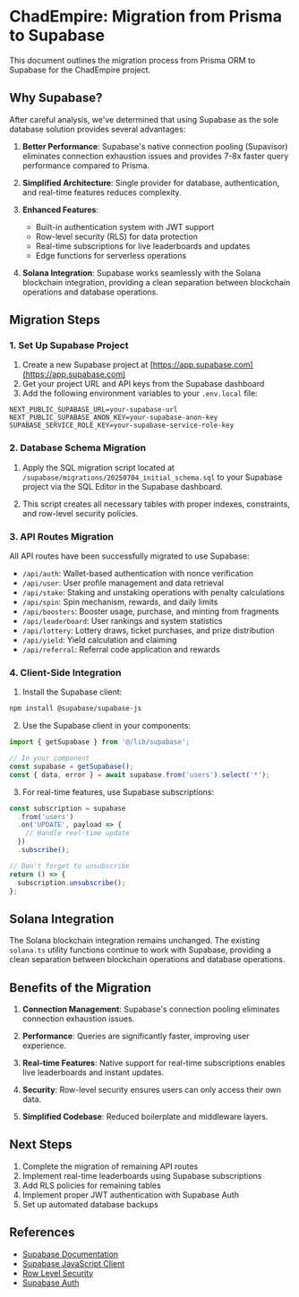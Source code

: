 # ChadEmpire: Migration from Prisma to Supabase

This document outlines the migration process from Prisma ORM to Supabase for the ChadEmpire project.

## Why Supabase?

After careful analysis, we've determined that using Supabase as the sole database solution provides several advantages:

1. **Better Performance**: Supabase's native connection pooling (Supavisor) eliminates connection exhaustion issues and provides 7-8x faster query performance compared to Prisma.

2. **Simplified Architecture**: Single provider for database, authentication, and real-time features reduces complexity.

3. **Enhanced Features**:
   - Built-in authentication system with JWT support
   - Row-level security (RLS) for data protection
   - Real-time subscriptions for live leaderboards and updates
   - Edge functions for serverless operations

4. **Solana Integration**: Supabase works seamlessly with the Solana blockchain integration, providing a clean separation between blockchain operations and database operations.

## Migration Steps

### 1. Set Up Supabase Project

1. Create a new Supabase project at [https://app.supabase.com](https://app.supabase.com)
2. Get your project URL and API keys from the Supabase dashboard
3. Add the following environment variables to your `.env.local` file:

```
NEXT_PUBLIC_SUPABASE_URL=your-supabase-url
NEXT_PUBLIC_SUPABASE_ANON_KEY=your-supabase-anon-key
SUPABASE_SERVICE_ROLE_KEY=your-supabase-service-role-key
```

### 2. Database Schema Migration

1. Apply the SQL migration script located at `/supabase/migrations/20250704_initial_schema.sql` to your Supabase project via the SQL Editor in the Supabase dashboard.

2. This script creates all necessary tables with proper indexes, constraints, and row-level security policies.

### 3. API Routes Migration

All API routes have been successfully migrated to use Supabase:

- `/api/auth`: Wallet-based authentication with nonce verification
- `/api/user`: User profile management and data retrieval
- `/api/stake`: Staking and unstaking operations with penalty calculations
- `/api/spin`: Spin mechanism, rewards, and daily limits
- `/api/boosters`: Booster usage, purchase, and minting from fragments
- `/api/leaderboard`: User rankings and system statistics
- `/api/lottery`: Lottery draws, ticket purchases, and prize distribution
- `/api/yield`: Yield calculation and claiming
- `/api/referral`: Referral code application and rewards

### 4. Client-Side Integration

1. Install the Supabase client:
```bash
npm install @supabase/supabase-js
```

2. Use the Supabase client in your components:
```typescript
import { getSupabase } from '@/lib/supabase';

// In your component
const supabase = getSupabase();
const { data, error } = await supabase.from('users').select('*');
```

3. For real-time features, use Supabase subscriptions:
```typescript
const subscription = supabase
  .from('users')
  .on('UPDATE', payload => {
    // Handle real-time update
  })
  .subscribe();

// Don't forget to unsubscribe
return () => {
  subscription.unsubscribe();
};
```

## Solana Integration

The Solana blockchain integration remains unchanged. The existing `solana.ts` utility functions continue to work with Supabase, providing a clean separation between blockchain operations and database operations.

## Benefits of the Migration

1. **Connection Management**: Supabase's connection pooling eliminates connection exhaustion issues.

2. **Performance**: Queries are significantly faster, improving user experience.

3. **Real-time Features**: Native support for real-time subscriptions enables live leaderboards and instant updates.

4. **Security**: Row-level security ensures users can only access their own data.

5. **Simplified Codebase**: Reduced boilerplate and middleware layers.

## Next Steps

1. Complete the migration of remaining API routes
2. Implement real-time leaderboards using Supabase subscriptions
3. Add RLS policies for remaining tables
4. Implement proper JWT authentication with Supabase Auth
5. Set up automated database backups

## References

- [Supabase Documentation](https://supabase.com/docs)
- [Supabase JavaScript Client](https://supabase.com/docs/reference/javascript/introduction)
- [Row Level Security](https://supabase.com/docs/guides/auth/row-level-security)
- [Supabase Auth](https://supabase.com/docs/guides/auth)

